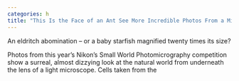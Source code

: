 ```yaml
---
categories: h
title: "This Is the Face of an Ant See More Incredible Photos From a Microscopic Lens"
---
```


An eldritch abomination –&nbsp;or a baby starfish magnified twenty times its size?  



Photos from this year&#8217;s Nikon&#8217;s Small World Photomicrography competition show a surreal, almost dizzying look at the natural world from underneath the lens of a light microscope. Cells taken from the